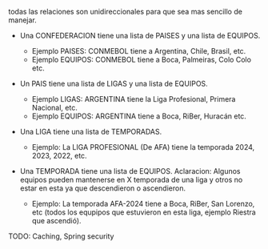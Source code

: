 todas las relaciones son unidireccionales para que sea mas sencillo de manejar.

- Una CONFEDERACION tiene una lista de PAISES y una lista de EQUIPOS.
  * Ejemplo PAISES: CONMEBOL tiene a Argentina, Chile, Brasil, etc.
  * Ejemplo EQUIPOS: CONMEBOL tiene a Boca, Palmeiras, Colo Colo etc.
 
- Un PAIS tiene una lista de LIGAS y una lista de EQUIPOS.
  * Ejemplo LIGAS: ARGENTINA tiene la Liga Profesional, Primera Nacional, etc.
  * Ejemplo EQUIPOS: ARGENTINA tiene a Boca, RiBer, Huracán etc.

- Una LIGA tiene una lista de TEMPORADAS.
  * Ejemplo: La LIGA PROFESIONAL (De AFA) tiene la temporada 2024, 2023, 2022, etc.

- Una TEMPORADA tiene una lista de EQUIPOS. Aclaracion: Algunos equipos pueden mantenerse en X temporada de una liga y otros no estar en esta ya que descendieron o ascendieron.
  * Ejemplo: La temporada AFA-2024 tiene a Boca, RiBer, San Lorenzo, etc (todos los equpipos que estuvieron en esta liga, ejemplo Riestra que ascendió).


TODO: Caching, Spring security
